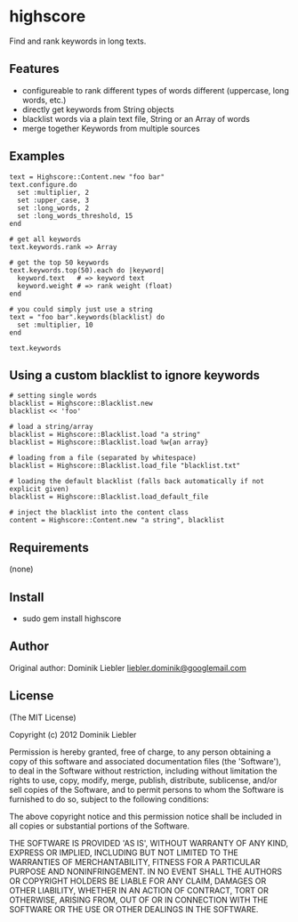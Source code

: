 highscore
===========

Find and rank keywords in long texts.

Features
--------

* configureable to rank different types of words different (uppercase, long words, etc.)
* directly get keywords from String objects
* blacklist words via a plain text file, String or an Array of words
* merge together Keywords from multiple sources

Examples
--------

    text = Highscore::Content.new "foo bar"
    text.configure.do 
      set :multiplier, 2
      set :upper_case, 3
      set :long_words, 2
      set :long_words_threshold, 15
    end

    # get all keywords
    text.keywords.rank => Array

    # get the top 50 keywords
    text.keywords.top(50).each do |keyword|
      keyword.text   # => keyword text
      keyword.weight # => rank weight (float)
    end

    # you could simply just use a string
    text = "foo bar".keywords(blacklist) do
      set :multiplier, 10
    end

    text.keywords


Using a custom blacklist to ignore keywords
-------------------------------------------

    # setting single words
    blacklist = Highscore::Blacklist.new
    blacklist << 'foo'

    # load a string/array
    blacklist = Highscore::Blacklist.load "a string"
    blacklist = Highscore::Blacklist.load %w{an array}

    # loading from a file (separated by whitespace)
    blacklist = Highscore::Blacklist.load_file "blacklist.txt"

    # loading the default blacklist (falls back automatically if not explicit given)
    blacklist = Highscore::Blacklist.load_default_file

    # inject the blacklist into the content class
    content = Highscore::Content.new "a string", blacklist


Requirements
------------

(none)

Install
-------

* sudo gem install highscore

Author
------

Original author: Dominik Liebler <liebler.dominik@googlemail.com>

License
-------

(The MIT License)

Copyright (c) 2012 Dominik Liebler

Permission is hereby granted, free of charge, to any person obtaining
a copy of this software and associated documentation files (the
'Software'), to deal in the Software without restriction, including
without limitation the rights to use, copy, modify, merge, publish,
distribute, sublicense, and/or sell copies of the Software, and to
permit persons to whom the Software is furnished to do so, subject to
the following conditions:

The above copyright notice and this permission notice shall be
included in all copies or substantial portions of the Software.

THE SOFTWARE IS PROVIDED 'AS IS', WITHOUT WARRANTY OF ANY KIND,
EXPRESS OR IMPLIED, INCLUDING BUT NOT LIMITED TO THE WARRANTIES OF
MERCHANTABILITY, FITNESS FOR A PARTICULAR PURPOSE AND NONINFRINGEMENT.
IN NO EVENT SHALL THE AUTHORS OR COPYRIGHT HOLDERS BE LIABLE FOR ANY
CLAIM, DAMAGES OR OTHER LIABILITY, WHETHER IN AN ACTION OF CONTRACT,
TORT OR OTHERWISE, ARISING FROM, OUT OF OR IN CONNECTION WITH THE
SOFTWARE OR THE USE OR OTHER DEALINGS IN THE SOFTWARE.

